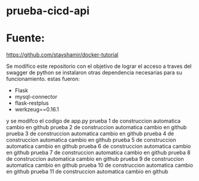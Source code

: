 # prueba-cicd-api

# Fuente:
https://github.com/stavshamir/docker-tutorial

Se modifico este repositorio con el objetivo de lograr el acceso a traves del swagger de python
se instalaron otras dependencia necesarias para su funcionamiento.
estas fueron:
- Flask
- mysql-connector
- flask-restplus
- werkzeug==0.16.1

y se modifco el codigo de app.py
prueba 1 de construccion automatica cambio en github
prueba 2 de construccion automatica cambio en github
prueba 3 de construccion automatica cambio en github
prueba 4 de construccion automatica cambio en github
prueba 5 de construccion automatica cambio en github
prueba 6 de construccion automatica cambio en github
prueba 7 de construccion automatica cambio en github
prueba 8 de construccion automatica cambio en github
prueba 9 de construccion automatica cambio en github
prueba 10 de construccion automatica cambio en github
prueba 11 de construccion automatica cambio en github
